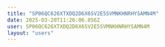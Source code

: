 ```yaml
---
title: "SP06QC626XTXDQ2D6X6SV2E5SVMNKHNRHYSAMN4M"
date: 2025-03-20T11:26:06.856Z
user: SP06QC626XTXDQ2D6X6SV2E5SVMNKHNRHYSAMN4M
layout: "users"
---
```

    